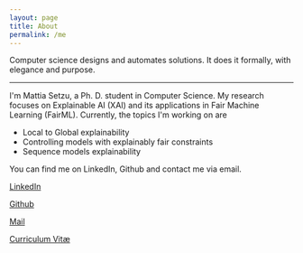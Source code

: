 ```yaml
---
layout: page
title: About
permalink: /me
---
```


Computer science designs and automates solutions. It does it formally, with elegance and purpose.

* * *

I'm Mattia Setzu, a Ph. D. student in Computer Science. My research focuses on Explainable AI (XAI) and its applications in Fair Machine Learning (FairML).
Currently, the topics I'm working on are
- Local to Global explainability
- Controlling models with explainably fair constraints
- Sequence models explainability

You can find me on LinkedIn, Github and contact me via email.

<div class="four ui contacts">
	<a class="medium ui button linkedin" href="https://www.linkedin.com/in/{{ site.author.linkedin_username }}" title="{{ site.author.linkedin_username }} on LinkedIn" target="_blank"><p><i class="fab fa-linkedin-in" id="a"></i>LinkedIn</p></a>
	<a class="medium ui button github" id="about" href="https://www.github.com/{{ site.author.github_username }}" title="{{ site.author.github_username }} on GitHub" target="_blank"><p><i class="fab fa-github"></i>Github</p></a>
	<a class="medium ui button email" href="mailto:{{ site.author.email }}"><p><i class="fas fa-envelope-open-text"></i>Mail</p></a>
	<a class="medium ui button cv" href="{{ site.baseurl }}/cv"><p><i class="fas fa-newspaper"></i>Curriculum Vitæ</p></a>
</div>